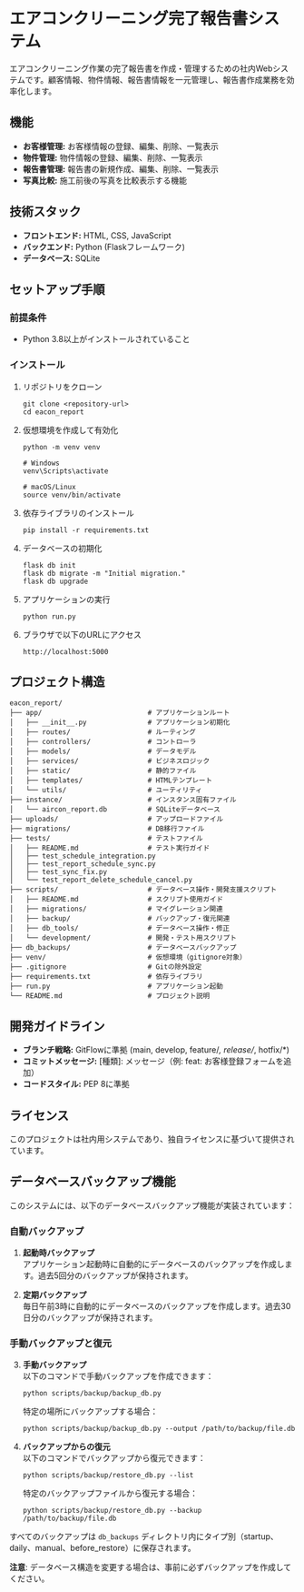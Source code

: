 # エアコンクリーニング完了報告書システム

エアコンクリーニング作業の完了報告書を作成・管理するための社内Webシステムです。顧客情報、物件情報、報告書情報を一元管理し、報告書作成業務を効率化します。

## 機能

- **お客様管理:** お客様情報の登録、編集、削除、一覧表示
- **物件管理:** 物件情報の登録、編集、削除、一覧表示
- **報告書管理:** 報告書の新規作成、編集、削除、一覧表示
- **写真比較:** 施工前後の写真を比較表示する機能

## 技術スタック

- **フロントエンド:** HTML, CSS, JavaScript
- **バックエンド:** Python (Flaskフレームワーク)
- **データベース:** SQLite

## セットアップ手順

### 前提条件

- Python 3.8以上がインストールされていること

### インストール

1. リポジトリをクローン
   ```
   git clone <repository-url>
   cd eacon_report
   ```

2. 仮想環境を作成して有効化
   ```
   python -m venv venv
   
   # Windows
   venv\Scripts\activate
   
   # macOS/Linux
   source venv/bin/activate
   ```

3. 依存ライブラリのインストール
   ```
   pip install -r requirements.txt
   ```

4. データベースの初期化
   ```
   flask db init
   flask db migrate -m "Initial migration."
   flask db upgrade
   ```

5. アプリケーションの実行
   ```
   python run.py
   ```

6. ブラウザで以下のURLにアクセス
   ```
   http://localhost:5000
   ```

## プロジェクト構造

```
eacon_report/
├── app/                          # アプリケーションルート
│   ├── __init__.py               # アプリケーション初期化
│   ├── routes/                   # ルーティング
│   ├── controllers/              # コントローラ
│   ├── models/                   # データモデル
│   ├── services/                 # ビジネスロジック
│   ├── static/                   # 静的ファイル
│   ├── templates/                # HTMLテンプレート
│   └── utils/                    # ユーティリティ
├── instance/                     # インスタンス固有ファイル
│   └── aircon_report.db          # SQLiteデータベース
├── uploads/                      # アップロードファイル
├── migrations/                   # DB移行ファイル
├── tests/                        # テストファイル
│   ├── README.md                 # テスト実行ガイド
│   ├── test_schedule_integration.py
│   ├── test_report_schedule_sync.py
│   ├── test_sync_fix.py
│   └── test_report_delete_schedule_cancel.py
├── scripts/                      # データベース操作・開発支援スクリプト
│   ├── README.md                 # スクリプト使用ガイド
│   ├── migrations/               # マイグレーション関連
│   ├── backup/                   # バックアップ・復元関連
│   ├── db_tools/                 # データベース操作・修正
│   └── development/              # 開発・テスト用スクリプト
├── db_backups/                   # データベースバックアップ
├── venv/                         # 仮想環境（gitignore対象）
├── .gitignore                    # Gitの除外設定
├── requirements.txt              # 依存ライブラリ
├── run.py                        # アプリケーション起動
└── README.md                     # プロジェクト説明
```

## 開発ガイドライン

- **ブランチ戦略:** GitFlowに準拠 (main, develop, feature/*, release/*, hotfix/*)
- **コミットメッセージ:** [種類]: メッセージ（例: feat: お客様登録フォームを追加）
- **コードスタイル:** PEP 8に準拠

## ライセンス

このプロジェクトは社内用システムであり、独自ライセンスに基づいて提供されています。

## データベースバックアップ機能

このシステムには、以下のデータベースバックアップ機能が実装されています：

### 自動バックアップ

1. **起動時バックアップ**  
   アプリケーション起動時に自動的にデータベースのバックアップを作成します。過去5回分のバックアップが保持されます。

2. **定期バックアップ**  
   毎日午前3時に自動的にデータベースのバックアップを作成します。過去30日分のバックアップが保持されます。

### 手動バックアップと復元

3. **手動バックアップ**  
   以下のコマンドで手動バックアップを作成できます：
   ```
   python scripts/backup/backup_db.py
   ```
   
   特定の場所にバックアップする場合：
   ```
   python scripts/backup/backup_db.py --output /path/to/backup/file.db
   ```

4. **バックアップからの復元**  
   以下のコマンドでバックアップから復元できます：
   ```
   python scripts/backup/restore_db.py --list
   ```
   
   特定のバックアップファイルから復元する場合：
   ```
   python scripts/backup/restore_db.py --backup /path/to/backup/file.db
   ```

すべてのバックアップは `db_backups` ディレクトリ内にタイプ別（startup、daily、manual、before_restore）に保存されます。

**注意**: データベース構造を変更する場合は、事前に必ずバックアップを作成してください。 